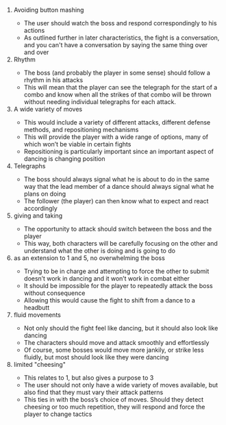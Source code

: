 <ol>
<li>Avoiding button mashing</li>
<ul>
<li>The user should watch the boss and respond correspondingly to his actions</li>
<li>As outlined further in later characteristics, the fight is a conversation, and you can't have a conversation by saying the same thing over and over</li>
</ul>
<li>Rhythm</li>
<ul>
<li>The boss (and probably the player in some sense) should follow a rhythm in his attacks</li>
<li>This will mean that the player can see the telegraph for the start of a combo and know when all the strikes of that combo will be thrown without needing individual telegraphs for each attack.</li>
</ul>
<li>A wide variety of moves</li>
<ul>
<li>This would include a variety of different attacks, different defense methods, and repositioning mechanisms</li>
<li>This will provide the player with a wide range of options, many of which won’t be viable in certain fights</li>
<li>Repositioning is particularly important since an important aspect of dancing is changing position</li>
</ul>
<li>Telegraphs</li>
<ul>
<li>The boss should always signal what he is about to do in the same way that the lead member of a dance should always signal what he plans on doing</li>
<li>The follower (the player) can then know what to expect and react accordingly</li>
</ul>
<li>giving and taking</li>
<ul>
<li>The opportunity to attack should switch between the boss and the player</li>
<li>This way, both characters will be carefully focusing on the other and understand what the other is doing and is going to do</li>
</ul>
<li>as an extension to 1 and 5, no overwhelming the boss</li>
<ul>
<li>Trying to be in charge and attempting to force the other to submit doesn’t work in dancing and it won’t work in combat either</li>
<li>It should be impossible for the player to repeatedly attack the boss without consequence</li>
<li>Allowing this would cause the fight to shift from a dance to a headbutt</li>
</ul>
<li>fluid movements</li>
<ul>
<li>Not only should the fight feel like dancing, but it should also look like dancing</li>
<li>The characters should move and attack smoothly and effortlessly</li>
<li>Of course, some bosses would move more jankily, or strike less fluidly, but most should look like they were dancing</li>
</ul>
<li>limited "cheesing"</li>
<ul>
<li>This relates to 1, but also gives a purpose to 3</li>
<li>The user should not only have a wide variety of moves available, but also find that they must vary their attack patterns</li>
<li>This ties in with the boss’s choice of moves. Should they detect cheesing or too much repetition, they will respond and force the player to change tactics</li>
</ul>
</ol>